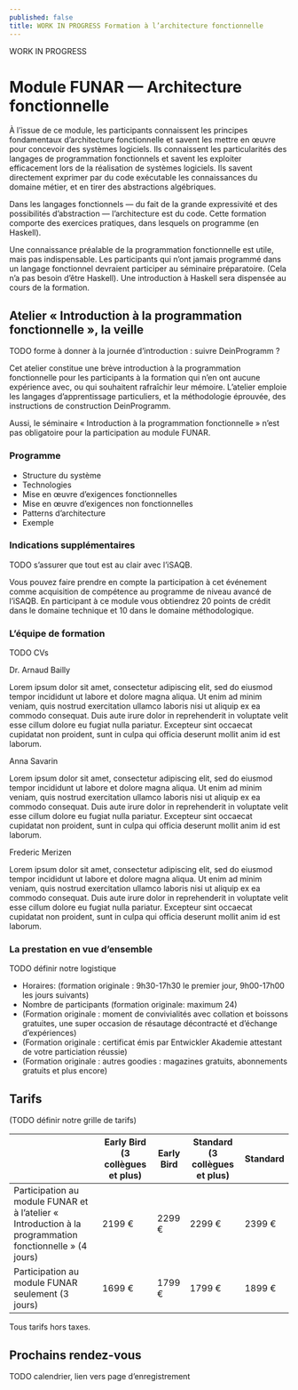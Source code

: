 ```yaml
---
published: false
title: WORK IN PROGRESS Formation à l’architecture fonctionnelle
---
```

WORK IN PROGRESS

# Module FUNAR — Architecture fonctionnelle
À l’issue de ce module, les participants connaissent les principes fondamentaux d’architecture fonctionnelle et savent les mettre en œuvre pour concevoir des systèmes logiciels.
Ils connaissent les particularités des langages de programmation fonctionnels et savent les exploiter efficacement lors de la réalisation de systèmes logiciels.
Ils savent directement exprimer par du code exécutable les connaissances du domaine métier, et en tirer des abstractions algébriques.

Dans les langages fonctionnels — du fait de la grande expressivité et des possibilités d’abstraction — l’architecture est du code. Cette formation comporte des exercices pratiques, dans lesquels on programme (en Haskell).

Une connaissance préalable de la programmation fonctionnelle est utile, mais pas indispensable. Les participants qui n’ont jamais programmé dans un langage fonctionnel devraient participer au séminaire préparatoire. (Cela n’a pas besoin d’être Haskell). Une introduction à Haskell sera dispensée au cours de la formation.

## Atelier « Introduction à la programmation fonctionnelle », la veille 
TODO forme à donner à la journée d’introduction : suivre DeinProgramm ?

Cet atelier constitue une brève introduction à la programmation fonctionnelle pour les participants à la formation qui n’en ont aucune expérience avec, ou qui souhaitent rafraîchir leur mémoire.
L’atelier emploie les langages d’apprentissage particuliers, et la méthodologie éprouvée, des instructions de construction DeinProgramm.

Aussi, le séminaire « Introduction à la programmation fonctionnelle » n’est pas obligatoire pour la participation au module FUNAR.

### Programme
- Structure du système
- Technologies
- Mise en œuvre d’exigences fonctionnelles
- Mise en œuvre d’exigences non fonctionnelles
- Patterns d’architecture
- Exemple

### Indications supplémentaires
TODO s’assurer que tout est au clair avec l’iSAQB. 

Vous pouvez faire prendre en compte la participation à cet événement comme acquisition de compétence au programme de niveau avancé de l’iSAQB.
En participant à ce module vous obtiendrez 20 points de crédit dans le domaine technique et 10 dans le domaine méthodologique.


### L’équipe de formation

TODO CVs

Dr. Arnaud Bailly

Lorem ipsum dolor sit amet, consectetur adipiscing elit, sed do eiusmod tempor incididunt ut labore et dolore magna aliqua. Ut enim ad minim veniam, quis nostrud exercitation ullamco laboris nisi ut aliquip ex ea commodo consequat. Duis aute irure dolor in reprehenderit in voluptate velit esse cillum dolore eu fugiat nulla pariatur. Excepteur sint occaecat cupidatat non proident, sunt in culpa qui officia deserunt mollit anim id est laborum.

Anna Savarin

Lorem ipsum dolor sit amet, consectetur adipiscing elit, sed do eiusmod tempor incididunt ut labore et dolore magna aliqua. Ut enim ad minim veniam, quis nostrud exercitation ullamco laboris nisi ut aliquip ex ea commodo consequat. Duis aute irure dolor in reprehenderit in voluptate velit esse cillum dolore eu fugiat nulla pariatur. Excepteur sint occaecat cupidatat non proident, sunt in culpa qui officia deserunt mollit anim id est laborum.

Frederic Merizen

Lorem ipsum dolor sit amet, consectetur adipiscing elit, sed do eiusmod tempor incididunt ut labore et dolore magna aliqua. Ut enim ad minim veniam, quis nostrud exercitation ullamco laboris nisi ut aliquip ex ea commodo consequat. Duis aute irure dolor in reprehenderit in voluptate velit esse cillum dolore eu fugiat nulla pariatur. Excepteur sint occaecat cupidatat non proident, sunt in culpa qui officia deserunt mollit anim id est laborum.

### La prestation en vue d’ensemble

TODO définir notre logistique

- Horaires: (formation originale : 9h30-17h30 le premier jour, 9h00-17h00 les jours suivants)
- Nombre de participants (formation originale: maximum 24)
- (Formation originale : moment de convivialités avec collation et boissons gratuites, une super occasion de résautage décontracté et d’échange d’expériences)
- (Formation originale : certificat émis par Entwickler Akademie attestant de votre particiation réussie)
- (Formation originale : autres goodies : magazines gratuits, abonnements gratuits et plus encore)

## Tarifs

(TODO définir notre grille de tarifs)

|                                                                                                          | Early Bird (3 collègues et plus) | Early Bird | Standard (3 collègues et plus) | Standard |
| -------------------------------------------------------------------------------------------------------- | -------------------------------- | ---------- | ------------------------------ | -------- |
| Participation au module FUNAR et à l’atelier « Introduction à la programmation fonctionnelle » (4 jours) | 2199 €                           | 2299 €     | 2299 €                         | 2399 €   |
| Participation au module FUNAR seulement (3 jours)                                                        | 1699 €                           | 1799 €     | 1799 €                         | 1899 €   |

Tous tarifs hors taxes.

## Prochains rendez-vous

TODO calendrier, lien vers page d’enregistrement
